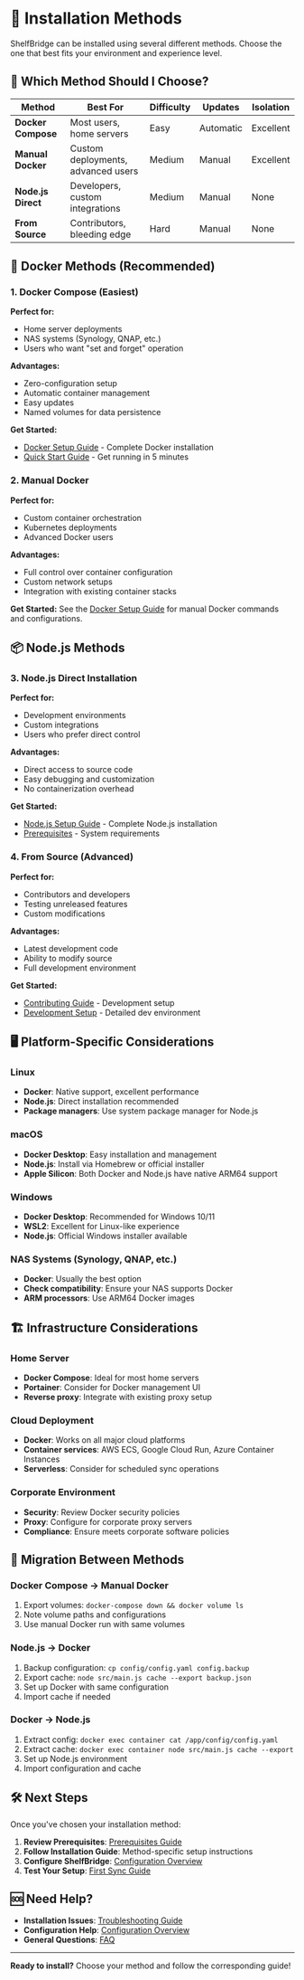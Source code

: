 # 🚀 Installation Methods

ShelfBridge can be installed using several different methods. Choose the one that best fits your environment and experience level.

## 🎯 Which Method Should I Choose?

| Method | Best For | Difficulty | Updates | Isolation |
|--------|----------|------------|---------|-----------|
| **Docker Compose** | Most users, home servers | Easy | Automatic | Excellent |
| **Manual Docker** | Custom deployments, advanced users | Medium | Manual | Excellent |
| **Node.js Direct** | Developers, custom integrations | Medium | Manual | None |
| **From Source** | Contributors, bleeding edge | Hard | Manual | None |

## 🐳 Docker Methods (Recommended)

### 1. Docker Compose (Easiest)

**Perfect for:**
- Home server deployments
- NAS systems (Synology, QNAP, etc.)
- Users who want "set and forget" operation

**Advantages:**
- Zero-configuration setup
- Automatic container management
- Easy updates
- Named volumes for data persistence

**Get Started:**
- [Docker Setup Guide](Docker-Setup.md) - Complete Docker installation
- [Quick Start Guide](Quick-Start.md) - Get running in 5 minutes

### 2. Manual Docker

**Perfect for:**
- Custom container orchestration
- Kubernetes deployments
- Advanced Docker users

**Advantages:**
- Full control over container configuration
- Custom network setups
- Integration with existing container stacks

**Get Started:**
See the [Docker Setup Guide](Docker-Setup.md) for manual Docker commands and configurations.

## 📦 Node.js Methods

### 3. Node.js Direct Installation

**Perfect for:**
- Development environments
- Custom integrations
- Users who prefer direct control

**Advantages:**
- Direct access to source code
- Easy debugging and customization
- No containerization overhead

**Get Started:**
- [Node.js Setup Guide](Node-Setup.md) - Complete Node.js installation
- [Prerequisites](Prerequisites.md) - System requirements

### 4. From Source (Advanced)

**Perfect for:**
- Contributors and developers
- Testing unreleased features
- Custom modifications

**Advantages:**
- Latest development code
- Ability to modify source
- Full development environment

**Get Started:**
- [Contributing Guide](../developer/Contributing.md) - Development setup
- [Development Setup](../developer/Development-Setup.md) - Detailed dev environment

## 🖥️ Platform-Specific Considerations

### Linux
- **Docker**: Native support, excellent performance
- **Node.js**: Direct installation recommended
- **Package managers**: Use system package manager for Node.js

### macOS
- **Docker Desktop**: Easy installation and management
- **Node.js**: Install via Homebrew or official installer
- **Apple Silicon**: Both Docker and Node.js have native ARM64 support

### Windows
- **Docker Desktop**: Recommended for Windows 10/11
- **WSL2**: Excellent for Linux-like experience
- **Node.js**: Official Windows installer available

### NAS Systems (Synology, QNAP, etc.)
- **Docker**: Usually the best option
- **Check compatibility**: Ensure your NAS supports Docker
- **ARM processors**: Use ARM64 Docker images

## 🏗️ Infrastructure Considerations

### Home Server
- **Docker Compose**: Ideal for most home servers
- **Portainer**: Consider for Docker management UI
- **Reverse proxy**: Integrate with existing proxy setup

### Cloud Deployment
- **Docker**: Works on all major cloud platforms
- **Container services**: AWS ECS, Google Cloud Run, Azure Container Instances
- **Serverless**: Consider for scheduled sync operations

### Corporate Environment
- **Security**: Review Docker security policies
- **Proxy**: Configure for corporate proxy servers
- **Compliance**: Ensure meets corporate software policies

## 🔄 Migration Between Methods

### Docker Compose → Manual Docker
1. Export volumes: `docker-compose down && docker volume ls`
2. Note volume paths and configurations
3. Use manual Docker run with same volumes

### Node.js → Docker
1. Backup configuration: `cp config/config.yaml config.backup`
2. Export cache: `node src/main.js cache --export backup.json`
3. Set up Docker with same configuration
4. Import cache if needed

### Docker → Node.js
1. Extract config: `docker exec container cat /app/config/config.yaml`
2. Extract cache: `docker exec container node src/main.js cache --export`
3. Set up Node.js environment
4. Import configuration and cache

## 🛠️ Next Steps

Once you've chosen your installation method:

1. **Review Prerequisites**: [Prerequisites Guide](Prerequisites.md)
2. **Follow Installation Guide**: Method-specific setup instructions
3. **Configure ShelfBridge**: [Configuration Overview](../admin/Configuration-Overview.md)
4. **Test Your Setup**: [First Sync Guide](First-Sync.md)

## 🆘 Need Help?

- **Installation Issues**: [Troubleshooting Guide](../troubleshooting/Troubleshooting-Guide.md)
- **Configuration Help**: [Configuration Overview](../admin/Configuration-Overview.md)
- **General Questions**: [FAQ](../troubleshooting/FAQ.md)

---

**Ready to install?** Choose your method and follow the corresponding guide! 